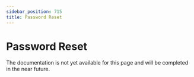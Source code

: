 ```yaml
---
sidebar_position: 715
title: Password Reset
---
```


# Password Reset

The documentation is not yet available for this page and will be completed in the near future.